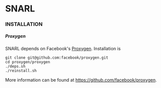# SNARL

### INSTALLATION

##### Proxygen
SNARL depends on Facebook's [Proxygen](https://github.com/facebook/proxygen). Installation is
```
git clone git@github.com:facebook/proxygen.git
cd proxygen/proxygen
./deps.sh
./reinstall.sh
```

More information can be found at https://github.com/facebook/proxygen.

